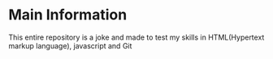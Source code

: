 # Main Information

This entire repository is a joke and made to test my skills in HTML(Hypertext markup language), javascript and Git

